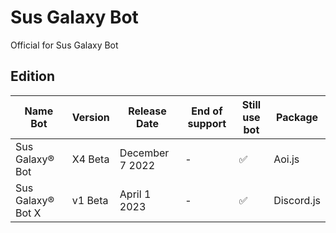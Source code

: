 # Sus Galaxy Bot
Official for Sus Galaxy Bot

## Edition
| Name Bot          | Version          | Release Date    | End of support | Still use bot | Package    |
| ----------------- | ---------------- | --------------- | -------------- | ------------- | ---------- |
| Sus Galaxy® Bot   | X4 Beta          | December 7 2022 | -              | ✅            | Aoi.js     |
| Sus Galaxy® Bot X | v1 Beta          | April 1 2023    | -              | ✅            | Discord.js |
